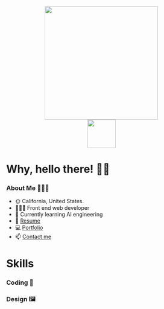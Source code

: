 <div width="400" align="center">  
  <img src="https://joelcodes.co/img/GithubIcon.png" width="300" height="auto"/><br>
  <a href="https://www.linkedin.com/in/joel-wiesner/" target="_blank">
    <img src="https://joelcodes.co/img/LI-Logo.png" width="75" height="auto" />    
  </a><br>
  <!--<img src="https://media.giphy.com/media/d1HroJGXoqfDBT9e/giphy.gif" />-->
</div>
<h1>Why, hello there! 👋🏻</h1>
<h3>About Me 🧔🏻‍♂️</h3>
<ul>
  <li>🌞 California, United States.</li>
  <li>👨🏻‍💻 Front end web developer</li>
  <li>🤖 Currently learning AI engineering</li>
  <li>📃 <a href="https://joelcodes.co/documents/Resume.pdf" target="_blank">Resume</a></li>
  <li>💻 <a href="https://joelcodes.co" target="_blank">Portfolio</a></li>
  <li>📫 <a href="mailto:j.wiesner88@gmail.com">Contact me</a></li>
</ul>
<h1>Skills </h1>
<h3>Coding 🔨</h3>
<h3>Design 🖼️</h3>
<!--
**JoelCreate/JoelCreate** is a ✨ _special_ ✨ repository because its `README.md` (this file) appears on your GitHub profile.

Here are some ideas to get you started:

- 🔭 I’m currently working on ...
- 🌱 I’m currently learning ...
- 👯 I’m looking to collaborate on ...
- 🤔 I’m looking for help with ...
- 💬 Ask me about ...
- 📫 How to reach me: ...
- 😄 Pronouns: ...
- ⚡ Fun fact: ...
-->
